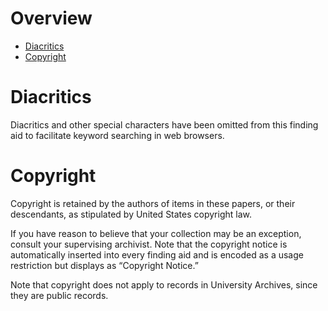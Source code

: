 # Overview

- [Diacritics](#diacritics)
- [Copyright](#copyright)


# Diacritics

Diacritics and other special characters have been omitted from this finding aid to facilitate keyword searching in web browsers. 


# Copyright

Copyright is retained by the authors of items in these papers, or their descendants, as stipulated by United States copyright law. 

If you have reason to believe that your collection may be an exception, consult your supervising archivist. Note that the copyright notice is automatically inserted into every finding aid and is encoded as a usage restriction but displays as “Copyright Notice.”  

Note that copyright does not apply to records in University Archives, since they are public records. 




